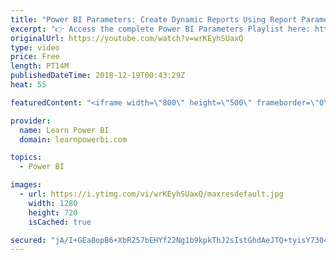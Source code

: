 ```yaml
---
title: "Power BI Parameters: Create Dynamic Reports Using Report Parameters"
excerpt: "👉 Access the complete Power BI Parameters Playlist here: https://www.youtube.com/watch?v=wrKEyhSUaxQ&list=PL7GQQXV5Z8ecKZvJeX4S6mw-ov3tD2-lW&index=2 👉 Build Financial Dashboard Step-by-Step https://www.youtube.com/watch?v=1WQ2cayxjTo&index=3&list=PL7GQQXV5Z8efbHd_ITKTALtncsqhBAqZt 👉 Download Power"
originalUrl: https://youtube.com/watch?v=wrKEyhSUaxQ
type: video
price: Free
length: PT14M
publishedDateTime: 2018-12-19T00:43:29Z
heat: 55

featuredContent: "<iframe width=\"800\" height=\"500\" frameborder=\"0\" src=\"https://www.youtube.com/embed/wrKEyhSUaxQ\" allow=\"accelerometer; autoplay; encrypted-media; gyroscope; picture-in-picture\" allowfullscreen></iframe>"

provider:
  name: Learn Power BI
  domain: learnpowerbi.com

topics:
  - Power BI

images:
  - url: https://i.ytimg.com/vi/wrKEyhSUaxQ/maxresdefault.jpg
    width: 1280
    height: 720
    isCached: true

secured: "jA/I+GEa8opB6+XbR257bEHYf22Ng1b9kpkThJ2sIstGhdAeJTQ+tyisY7304aIeqhqNBoa8zfRC5/VZiYK6P+oMkWtr56bj+HAvGb3zFuUfwlLk/P++4OLkwc5rvAMp1vfsz1tbb6p+zvgetN9G1fqk7M0htY8qMJD6weOzLd8bejOqatTMJpCqc0U1cF8Ydtuucd4mVeDzgQQQH3Nr2ZI1pkb3YRKeDnacngld94vVEWu5hVavFFeCrAXbul4nS2m5zC8jy53Ek8IB4Rjm9Oi3yzWTPobi+IOMGeeZnD/lDcf71KkRyVPozJcjol86DiGngpTmFYEyhJMo5kBZCzU7GdW8I6mvgR2XQXyriai7SVIDi1l5IpSqtFlmVJ5Z2nEWYFrXkh4H4ETcLBPbIvh1VG2BJfoHU4EuOTsQkOk=;+Let40VLjRYkMlcNlkS6kw=="
---
```


